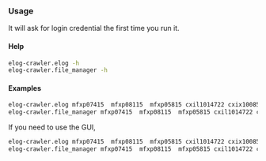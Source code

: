 ### Usage

It will ask for login credential the first time you run it.

#### Help

```bash
elog-crawler.elog -h
elog-crawler.file_manager -h
```

#### Examples

```bash
elog-crawler.elog mfxp07415  mfxp08115  mfxp05815 cxil1014722 cxix1008522 cxil1025322
elog-crawler.file_manager mfxp07415  mfxp08115  mfxp05815 cxil1014722 cxix1008522 cxil1025322
```

If you need to use the GUI, 

```bash
elog-crawler.elog mfxp07415  mfxp08115  mfxp05815 cxil1014722 cxix1008522 cxil1025322 --gui
elog-crawler.file_manager mfxp07415  mfxp08115  mfxp05815 cxil1014722 cxix1008522 cxil1025322 --gui
```
